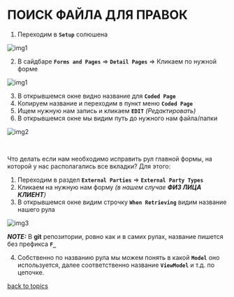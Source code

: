 # ПОИСК ФАЙЛА ДЛЯ ПРАВОК

1. Переходим в **`Setup`** солюшена

![img1](https://github.com/CrappyCodeMaker/ECCENTEX-KNOWLEGE/blob/main/Content/6%20Localization/IMG/1.png?raw=true)

2. В сайдбаре **`Forms and Pages`** => **`Detail Pages`** => Кликаем по нужной форме

![img1](https://github.com/CrappyCodeMaker/ECCENTEX-KNOWLEGE/blob/main/Content/12%20How%20to%20find%20rule/IMG/1.png?raw=true)

3. В открывшемся окне видно название для **`Coded Page`**
4. Копируем название и переходим в пункт меню **`Coded Page`**
5. Ищем нужную нам запись и кликаем **`EDIT`** _(Редактировать)_
6. В открывшемся окне мы видим путь до нужного нам файла/папки

![img2](https://github.com/CrappyCodeMaker/ECCENTEX-KNOWLEGE/blob/main/Content/12%20How%20to%20find%20rule/IMG/2.png?raw=true)


<br/>

Что делать если нам необходимо исправить рул главной формы, на которой у нас располагались все вкладки? Для этого:

1. Переходим в раздел **`External Parties`** => **`External Party Types`**
2. Кликаем на нужную нам форму _(в нашем случае **ФИЗ ЛИЦА КЛИЕНТ**)_
3. В открывшемся окне видим строчку **`When Retrieving`** видим название нашего рула

![img3](https://github.com/CrappyCodeMaker/ECCENTEX-KNOWLEGE/blob/main/Content/12%20How%20to%20find%20rule/IMG/3.png?raw=true)


**_NOTE:_** В **git** репозитории, ровно как и в самих рулах, название пишется без префикса **`F_`**

4. Собственно по названию рула мы можем понять в какой **`Model`** оно используется,  далее соответственно название **`ViewModel`** и т.д. по цепочке.


[back to topics](https://github.com/CrappyCodeMaker/ECCENTEX-KNOWLEGE/blob/main/Content/0%20Topics/README.md)